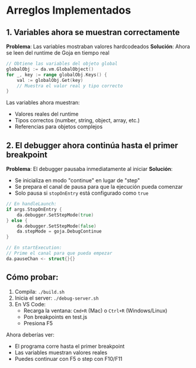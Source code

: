 # Arreglos Implementados

## 1. Variables ahora se muestran correctamente

**Problema**: Las variables mostraban valores hardcodeados
**Solución**: Ahora se leen del runtime de Goja en tiempo real

```go
// Obtiene las variables del objeto global
globalObj := da.vm.GlobalObject()
for _, key := range globalObj.Keys() {
    val := globalObj.Get(key)
    // Muestra el valor real y tipo correcto
}
```

Las variables ahora muestran:
- Valores reales del runtime
- Tipos correctos (number, string, object, array, etc.)
- Referencias para objetos complejos

## 2. El debugger ahora continúa hasta el primer breakpoint

**Problema**: El debugger pausaba inmediatamente al iniciar
**Solución**: 
- Se inicializa en modo "continue" en lugar de "step"
- Se prepara el canal de pausa para que la ejecución pueda comenzar
- Solo pausa si `stopOnEntry` está configurado como `true`

```go
// En handleLaunch:
if args.StopOnEntry {
    da.debugger.SetStepMode(true)
} else {
    da.debugger.SetStepMode(false)
    da.stepMode = goja.DebugContinue
}

// En startExecution:
// Prime el canal para que pueda empezar
da.pauseChan <- struct{}{}
```

## Cómo probar:

1. Compila: `./build.sh`
2. Inicia el server: `./debug-server.sh`
3. En VS Code:
   - Recarga la ventana: `Cmd+R` (Mac) o `Ctrl+R` (Windows/Linux)
   - Pon breakpoints en test.js
   - Presiona F5

Ahora deberías ver:
- El programa corre hasta el primer breakpoint
- Las variables muestran valores reales
- Puedes continuar con F5 o step con F10/F11